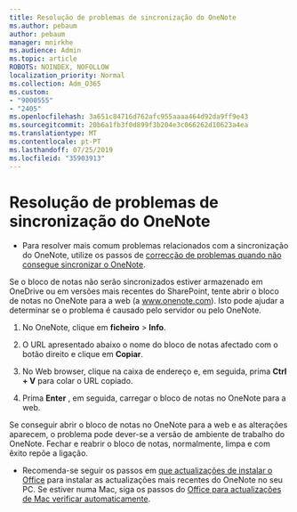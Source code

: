 ```yaml
---
title: Resolução de problemas de sincronização do OneNote
ms.author: pebaum
author: pebaum
manager: mnirkhe
ms.audience: Admin
ms.topic: article
ROBOTS: NOINDEX, NOFOLLOW
localization_priority: Normal
ms.collection: Adm_O365
ms.custom:
- "9000555"
- "2405"
ms.openlocfilehash: 3a651c84716d762afc955aaaa464d92da9ff9e43
ms.sourcegitcommit: 20b6a1fb3f0d899f3b204e3c066262d10623a4ea
ms.translationtype: MT
ms.contentlocale: pt-PT
ms.lasthandoff: 07/25/2019
ms.locfileid: "35903913"
---
```

# <a name="troubleshoot-onenote-sync-issues"></a>Resolução de problemas de sincronização do OneNote

* Para resolver mais comum problemas relacionados com a sincronização do OneNote, utilize os passos de [correcção de problemas quando não consegue sincronizar o OneNote](https://support.office.com/article/Fix-issues-when-you-can-t-sync-OneNote-299495ef-66d1-448f-90c1-b785a6968d45).

Se o bloco de notas não serão sincronizados estiver armazenado em OneDrive ou em versões mais recentes do SharePoint, tente abrir o bloco de notas no OneNote para a web (a www.onenote.com). Isto pode ajudar a determinar se o problema é causado pelo servidor ou pelo OneNote.

1. No OneNote, clique em **ficheiro** > **Info**.

2. O URL apresentado abaixo o nome do bloco de notas afectado com o botão direito e clique em **Copiar**.

3. No Web browser, clique na caixa de endereço e, em seguida, prima **Ctrl + V** para colar o URL copiado.

4. Prima **Enter** , em seguida, carregar o bloco de notas no OneNote para a web.

Se conseguir abrir o bloco de notas no OneNote para a web e as alterações aparecem, o problema pode dever-se a versão de ambiente de trabalho do OneNote. Fechar e reabrir o bloco de notas, normalmente, limpa e com êxito repõe a ligação.

* Recomenda-se seguir os passos em [que actualizações de instalar o Office](https://support.office.com/article/Install-Office-updates-2ab296f3-7f03-43a2-8e50-46de917611c5) para instalar as actualizações mais recentes do OneNote no seu PC. Se estiver numa Mac, siga os passos do [Office para actualizações de Mac verificar automaticamente](https://support.office.com/article/update-office-for-mac-automatically-bfd1e497-c24d-4754-92ab-910a4074d7c1).